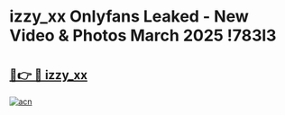 # izzy_xx Onlyfans Leaked - New Video & Photos March 2025 !783l3

# <h2><a href="https://3n46d6.iuczelnia.edu.pl?title=izzy_xx&ref=783l3">🔗👉 🔴 izzy_xx</a></h2>

[![acn](https://github.com/user-attachments/assets/0f9c940e-d8b0-45ae-aac7-cd30a18b3e1c)](https://3n46d6.iuczelnia.edu.pl?title=izzy_xx&ref=783l3)


